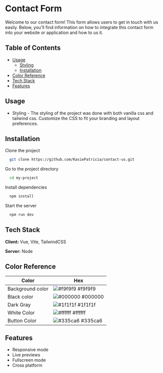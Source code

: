 # Contact Form

Welcome to our contact form! This form allows users to get in touch with us easily. Below, you'll find information on how to integrate this contact form into your website or application and how to us it.

## Table of Contents

- [Usage](#usage)
  - [Styling](#styling)
  - [Installation](#installation)
- [Color Reference](#colorreference)
- [Tech Stack](#techstack)
- [Features](#features)

## Usage

- Styling - The styling of the project was done with both vanilla css and tailwind css. Customize the CSS to fit your branding and layout preferences.

## Installation

Clone the project

```bash
  git clone https://github.com/KasiePatricia/contact-us.git
```

Go to the project directory

```bash
  cd my-project
```

Install dependencies

```bash
  npm install
```

Start the server

```bash
  npm run dev
```

## Tech Stack

**Client:** Vue, Vite, TailwindCSS

**Server:** Node

## Color Reference

| Color            | Hex                                                              |
| ---------------- | ---------------------------------------------------------------- |
| Background color | ![#f9f9f9](https://via.placeholder.com/10/f9f9f9?text=+) #f9f9f9 |
| Black color      | ![#000000](https://via.placeholder.com/10/000000?text=+) #000000 |
| Dark Gray        | ![#1f1f1f](https://via.placeholder.com/10/1f1f1f?text=+) #1f1f1f |
| White Color      | ![#ffffff](https://via.placeholder.com/10/ffffff?text=+) #ffffff |
| Button Color     | ![#335ca6](https://via.placeholder.com/10/335ca6?text=+) #335ca6 |

## Features

- Responsive mode
- Live previews
- Fullscreen mode
- Cross platform
